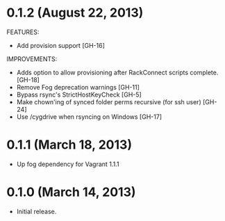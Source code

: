 # 0.1.2 (August 22, 2013)

FEATURES:

- Add provision support [GH-16]
  
IMPROVEMENTS:
  
  - Adds option to allow provisioning after RackConnect scripts complete. [GH-18]
  - Remove Fog deprecation warnings [GH-11]
  - Bypass rsync's StrictHostKeyCheck [GH-5]
  - Make chown'ing of synced folder perms recursive (for ssh user) [GH-24]
  - Use /cygdrive when rsyncing on Windows [GH-17]
  
  
# 0.1.1 (March 18, 2013)

* Up fog dependency for Vagrant 1.1.1

# 0.1.0 (March 14, 2013)

* Initial release.
